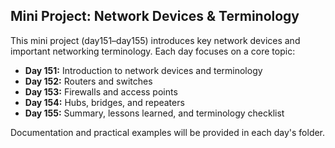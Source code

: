 ## Mini Project: Network Devices & Terminology

This mini project (day151–day155) introduces key network devices and important networking terminology. Each day focuses on a core topic:

- **Day 151:** Introduction to network devices and terminology
- **Day 152:** Routers and switches
- **Day 153:** Firewalls and access points
- **Day 154:** Hubs, bridges, and repeaters
- **Day 155:** Summary, lessons learned, and terminology checklist

Documentation and practical examples will be provided in each day's folder.
